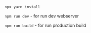 `npx yarn install`

`npm run dev` - for run dev webserver

`npm run build` - for run production build
